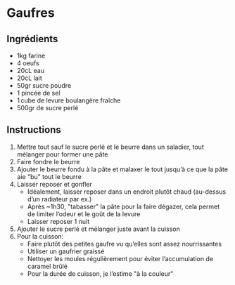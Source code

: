 # Gaufres


## Ingrédients

- 1kg farine
- 4 oeufs
- 20cL eau
- 20cL lait
- 50gr sucre poudre
- 1 pincée de sel
- 1 cube de levure boulangère fraîche
- 500gr de sucre perlé

## Instructions

1. Mettre tout sauf le sucre perlé et le beurre dans un saladier, tout mélanger pour former une pâte
2. Faire fondre le beurre
3. Ajouter le beurre fondu à la pâte et malaxer le tout jusqu’à ce que la pâte aie "bu" tout le beurre
4. Laisser reposer et gonfler
    - Idéalement, laisser reposer dans un endroit plutôt chaud (au-dessus d’un radiateur par ex.)
    - Après ~1h30, "tabasser" la pâte pour la faire dégazer, cela permet de limiter l’odeur et le goût de la levure
    - Laisser reposer 1 nuit
5. Ajouter le sucre perlé et mélanger juste avant la cuisson
6. Pour la cuisson:
    - Faire plutôt des petites gaufre vu qu’elles sont assez nourrissantes
    - Utiliser un gaufrier graissé
    - Nettoyer les moules régulièrement pour éviter l’accumulation de caramel brûlé
    - Pour la durée de cuisson, je l’estime "à la couleur"
